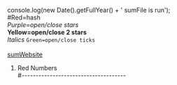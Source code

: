 console.log(new Date().getFullYear() + ' sumFile is run'); <br>
#Red=hash <br>
*Purple=open/close stars* <br>
**Yellow=open/close 2 stars** <br>
_Italics_
`Green=open/close ticks` <br>
<red> <br>
[sumWebsite](http://www.www.com) <br>
1.  Red Numbers <br>
#------------------------------------- <br>